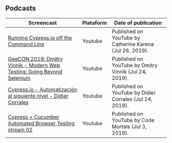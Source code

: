 ## Podcasts

| Screencast | Plataform | Date of publication |
| ---        | ---       | ---                 |
| [Running Cypress.io off the Command Line](https://www.youtube.com/watch?v=Eprov0EKRfQ) | Youtube | Published on YouTube by Catherine Karena (Jul 26, 2019). |
| [GeeCON 2019: Dmitry Vinnik - Modern Web Testing: Going Beyond Selenium](https://www.youtube.com/watch?v=1m2AcmiEdpI) | Youtube | Published on YouTube by Dmitry Vinnik (Jul 24, 2019). |
| [Cypress.io - Automatización al siguiente nivel - Didier Corrales](https://www.youtube.com/watch?v=9IVA2HTtlL0) | Youtube | Published on YouTube by Didier Corrales (Jul 24, 2019). |
| [Cypress + Cucumber Automated Browser Testing stream 02](https://www.youtube.com/watch?v=JNYia3gHCc4) | Youtube | Published on YouTube by Code Mortals (Jul 3, 2019). |

